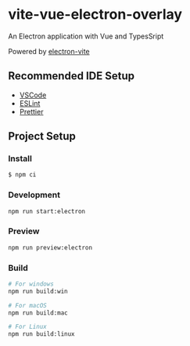 # vite-vue-electron-overlay

An Electron application with Vue and TypesSript

Powered by [electron-vite](https://evite.netlify.app/)

## Recommended IDE Setup

* [VSCode](https://code.visualstudio.com/)
* [ESLint](https://marketplace.visualstudio.com/items?itemName=dbaeumer.vscode-eslint)
* [Prettier](https://marketplace.visualstudio.com/items?itemName=esbenp.prettier-vscode)

## Project Setup

### Install

```bash
$ npm ci
```

### Development

```bash
npm run start:electron
```

### Preview

```bash
npm run preview:electron
```

### Build

```bash
# For windows
npm run build:win

# For macOS
npm run build:mac

# For Linux
npm run build:linux
```
